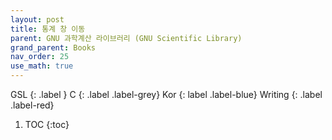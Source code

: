 ```yaml
---
layout: post
title: 통계 창 이동
parent: GNU 과학계산 라이브러리 (GNU Scientific Library)
grand_parent: Books
nav_order: 25
use_math: true
---
```


GSL
{: .label }
C
{: .label .label-grey}
Kor
{: label .label-blue}
Writing
{: .label .label-red}

1. TOC
{:toc}


